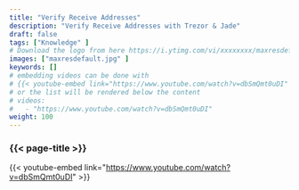 ```yaml
---
title: "Verify Receive Addresses"
description: "Verify Receive Addresses with Trezor & Jade"
draft: false
tags: ["Knowledge" ]
# Download the logo from here https://i.ytimg.com/vi/xxxxxxxx/maxresdefault.jpg
images: ["maxresdefault.jpg" ]
keywords: []
# embedding videos can be done with 
# {{< youtube-embed link="https://www.youtube.com/watch?v=dbSmQmt0uDI" >}}
# or the list will be rendered below the content
# videos:
#   - "https://www.youtube.com/watch?v=dbSmQmt0uDI"
weight: 100
---
```


### {{< page-title >}}  


{{< youtube-embed link="https://www.youtube.com/watch?v=dbSmQmt0uDI" >}}